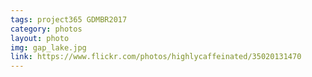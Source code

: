 ```yaml
---
tags: project365 GDMBR2017
category: photos
layout: photo
img: gap_lake.jpg
link: https://www.flickr.com/photos/highlycaffeinated/35020131470
---
```

